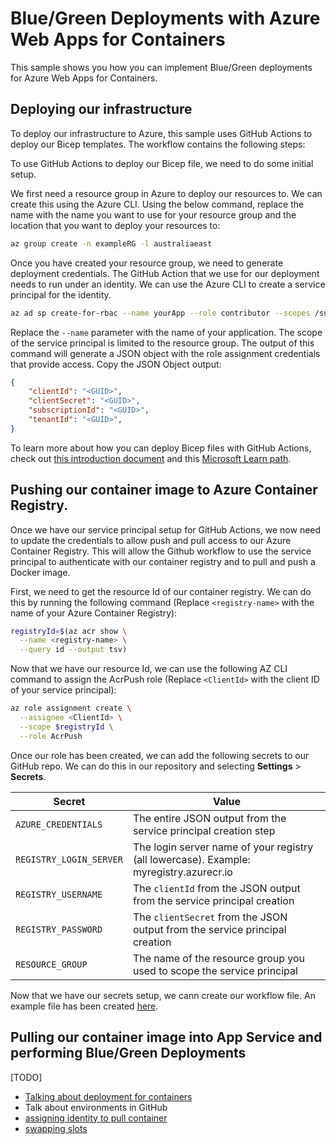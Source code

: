# Blue/Green Deployments with Azure Web Apps for Containers

This sample shows you how you can implement Blue/Green deployments for Azure Web Apps for Containers.

## Deploying our infrastructure

To deploy our infrastructure to Azure, this sample uses GitHub Actions to deploy our Bicep templates. The workflow contains the following steps:

To use GitHub Actions to deploy our Bicep file, we need to do some initial setup.

We first need a resource group in Azure to deploy our resources to. We can create this using the Azure CLI. Using the below command, replace the name with the name you want to use for your resource group and the location that you want to deploy your resources to:

```bash
az group create -n exampleRG -l australiaeast
```

Once you have created your resource group, we need to generate deployment credentials. The GitHub Action that we use for our deployment needs to run under an identity. We can use the Azure CLI to create a service principal for the identity.

```bash
az ad sp create-for-rbac --name yourApp --role contributor --scopes /subscriptions/{subscription-id}/resourceGroups/exampleRG --sdk-auth
```

Replace the ```--name``` parameter with the name of your application. The scope of the service principal is limited to the resource group. The output of this command will generate a JSON object with the role assignment credentials that provide access. Copy the JSON Object output:

```json
{
    "clientId": "<GUID>",
    "clientSecret": "<GUID>",
    "subscriptionId": "<GUID>",
    "tenantId": "<GUID>",
}
```

To learn more about how you can deploy Bicep files with GitHub Actions, check out [this introduction document](https://docs.microsoft.com/azure/azure-resource-manager/bicep/deploy-github-actions?tabs=CLI&WT.mc_id=modinfra-51296-jagord) and this [Microsoft Learn path](https://docs.microsoft.com/learn/paths/bicep-github-actions/).

## Pushing our container image to Azure Container Registry.

Once we have our service principal setup for GitHub Actions, we now need to update the credentials to allow push and pull access to our Azure Container Registry. This will allow the Github workflow to use the service principal to authenticate with our container registry and to pull and push a Docker image.

First, we need to get the resource Id of our container registry. We can do this by running the following command (Replace ```<registry-name>``` with the name of your Azure Container Registry):

```bash
registryId=$(az acr show \
  --name <registry-name> \
  --query id --output tsv)
```

Now that we have our resource Id, we can use the following AZ CLI command to assign the AcrPush role (Replace ```<ClientId>``` with the client ID of your service principal):

```bash
az role assignment create \
  --assignee <ClientId> \
  --scope $registryId \
  --role AcrPush
```

Once our role has been created, we can add the following secrets to our GitHub repo. We can do this in our repository and selecting **Settings** > **Secrets**.

| **Secret** | **Value** |
| ---------- | --------- |
| ```AZURE_CREDENTIALS``` | The entire JSON output from the service principal creation step |
| ```REGISTRY_LOGIN_SERVER``` | The login server name of your registry (all lowercase). Example: myregistry.azurecr.io |
| ```REGISTRY_USERNAME``` | The ```clientId``` from the JSON output from the service principal creation |
| ```REGISTRY_PASSWORD``` | The ```clientSecret``` from the JSON output from the service principal creation |
| ```RESOURCE_GROUP``` | The name of the resource group you used to scope the service principal |

Now that we have our secrets setup, we cann create our workflow file. An example file has been created [here](./gihub/workflows/deployContainer.yml).

## Pulling our container image into App Service and performing Blue/Green Deployments

[TODO]

- [Talking about deployment for containers](https://docs.microsoft.com/en-us/azure/app-service/tutorial-custom-container?pivots=container-linux#optional-examine-the-docker-file)
- Talk about environments in GitHub
- [assigning identity to pull container](https://docs.microsoft.com/en-us/cli/azure/webapp/identity?view=azure-cli-latest#az_webapp_identity-assign)
- [swapping slots](https://docs.microsoft.com/en-us/cli/azure/webapp/deployment/slot?view=azure-cli-latest#az-webapp-deployment-slot-swap) 
